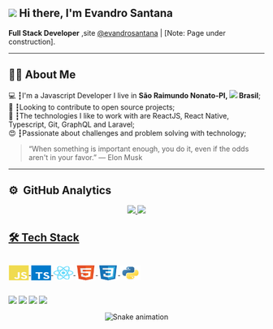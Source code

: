 ## <img src="https://emojis.slackmojis.com/emojis/images/1531849430/4246/blob-sunglasses.gif?1531849430" width="30"/> Hi there, I'm Evandro Santana

**Full Stack Developer** ,site [@evandrosantana](https://evandrosantana.com) | [Note: Page under construction].

---
## 👨‍💻 About Me
💻 ┇I'm a Javascript Developer I live in <b>São Raimundo Nonato-PI, <img src="https://cdn-icons-png.flaticon.com/512/330/330430.png" width="15"/> Brasil</b>;<br />
🎯 ┇Looking to contribute to open source projects;<br />
💾 ┇The technologies I like to work with are ReactJS, React Native, Typescript, Git, GraphQL and Laravel;<br />
😍 ┇Passionate about challenges and problem solving with technology;<br />

> “When something is important enough, you do it, even if the odds aren't in your favor.”
― Elon Musk

---

## ⚙️ &nbsp;GitHub Analytics  

<div align="center">
  <a href="https://github.com/evandromsantana">
  <img height="160em" src="https://github-readme-stats.vercel.app/api?username=evandromsantana&show_icons=true&theme=blue-green&include_all_commits=true&count_private=true"/>
  <img height="160em" src="https://github-readme-stats.vercel.app/api/top-langs/?username=evandromsantana&layout=compact&langs_count=7&theme=blue-green"/>
    
</div>

## 🛠 Tech Stack

<div style="display: inline_block"><br>
  <img align="center" alt="Evandro-Js" height="30" width="40" src="https://raw.githubusercontent.com/devicons/devicon/master/icons/javascript/javascript-plain.svg">
  <img align="center" alt="Evandro-Ts" height="30" width="40" src="https://raw.githubusercontent.com/devicons/devicon/master/icons/typescript/typescript-plain.svg">
  <img align="center" alt="Evandro-React" height="30" width="40" src="https://raw.githubusercontent.com/devicons/devicon/master/icons/react/react-original.svg">
  <img align="center" alt="Evandro-HTML" height="30" width="40" src="https://raw.githubusercontent.com/devicons/devicon/master/icons/html5/html5-original.svg">
  <img align="center" alt="Evandro-CSS" height="30" width="40" src="https://raw.githubusercontent.com/devicons/devicon/master/icons/css3/css3-original.svg">
  <img align="center" alt="Evandro-Python" height="30" width="40" src="https://raw.githubusercontent.com/devicons/devicon/master/icons/python/python-original.svg"> 
  
</div>
  
  ##
 
<div>   
  <a href="https://instagram.com/evandrodemacedosa" target="_blank"><img src="https://img.shields.io/badge/-Instagram-%23E4405F?style=for-the-badge&logo=instagram&logoColor=white" target="_blank"></a>
 	<a href="https://www.twitch.tv/evandrodev" target="_blank"><img src="https://img.shields.io/badge/Twitch-9146FF?style=for-the-badge&logo=twitch&logoColor=white" target="_blank"></a>
  <a href = "mailto:evandromacsan@gmail.com"><img src="https://img.shields.io/badge/-Gmail-%23333?style=for-the-badge&logo=gmail&logoColor=white" target="_blank"></a>
  <a href="https://www.linkedin.com/in/evandro-m-santana" target="_blank"><img src="https://img.shields.io/badge/-LinkedIn-%230077B5?style=for-the-badge&logo=linkedin&logoColor=white" target="_blank"></a> 
 

</div>

<div align="center">
  
  ![Snake animation](https://github.com/evandromsantana/evandromsantana/blob/output/github-contribution-grid-snake.svg)
  
</div>
